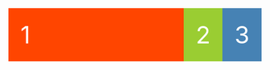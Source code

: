<!doctype html> <title>Пример</title> <style> .container { display: flex; } .red { background: orangered; flex-grow: 1; } .green { background: yellowgreen; } .blue { background: steelblue; } .container > div { font-size: 5vw; padding: .5em; color: white; } </style> <div class="container"> <div class="red">1</div> <div class="green">2</div> <div class="blue">3</div> </div>